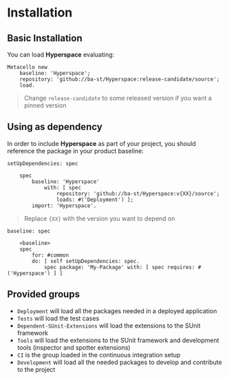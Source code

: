 # Installation

## Basic Installation

You can load **Hyperspace** evaluating:
```smalltalk
Metacello new
	baseline: 'Hyperspace';
	repository: 'github://ba-st/Hyperspace:release-candidate/source';
	load.
```
>  Change `release-candidate` to some released version if you want a pinned version

## Using as dependency

In order to include **Hyperspace** as part of your project, you should reference the package in your product baseline:

```smalltalk
setUpDependencies: spec

	spec
		baseline: 'Hyperspace'
			with: [ spec
				repository: 'github://ba-st/Hyperspace:v{XX}/source';
				loads: #('Deployment') ];
		import: 'Hyperspace'.
```
> Replace `{XX}` with the version you want to depend on

```smalltalk
baseline: spec

	<baseline>
	spec
		for: #common
		do: [ self setUpDependencies: spec.
			spec package: 'My-Package' with: [ spec requires: #('Hyperspace') ] ]
```

## Provided groups

- `Deployment` will load all the packages needed in a deployed application
- `Tests` will load the test cases
- `Dependent-SUnit-Extensions` will load the extensions to the SUnit framework
- `Tools` will load the extensions to the SUnit framework and development tools (inspector and spotter extensions)
- `CI` is the group loaded in the continuous integration setup
- `Development` will load all the needed packages to develop and contribute to the project
